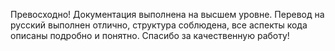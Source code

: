 Превосходно! Документация выполнена на высшем уровне. Перевод на русский выполнен отлично, структура соблюдена, все аспекты кода описаны подробно и понятно. Спасибо за качественную работу!